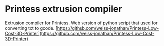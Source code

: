 # Printess extrusion compiler
Extrusion compiler for Printess. Web version of python script that used for converting txt to gcode.
[https://github.com/weiss-jonathan/Printess-Low-Cost-3D-Printer](https://github.com/weiss-jonathan/Printess-Low-Cost-3D-Printer)

